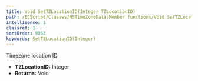 ```yaml
---
title: Void SetTZLocationID(Integer TZLocationID)
path: /EJScript/Classes/NSTimeZoneData/Member functions/Void SetTZLocationID(Integer p_0)
intellisense: 1
classref: 1
sortOrder: 8363
keywords: SetTZLocationID(Integer)
---
```



Timezone location ID



* **TZLocationID:** Integer
* **Returns:** Void


